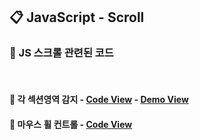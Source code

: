 ## 📋 JavaScript - Scroll
### 🧷 JS 스크롤 관련된 코드
<br>

#### 📌 각 섹션영역 감지 - [Code View](https://github.com/swon1/study/blob/master/JS/code-folder/js-scroll-section-check.md) - [Demo View](https://swon1.github.io/study/demo/js/js-scroll-sec-check.html)

#### 📌 마우스 휠 컨트롤 - [Code View](https://github.com/swon1/study/blob/master/JS/code-folder/js-scroll-wheel-control.md)

<br>




